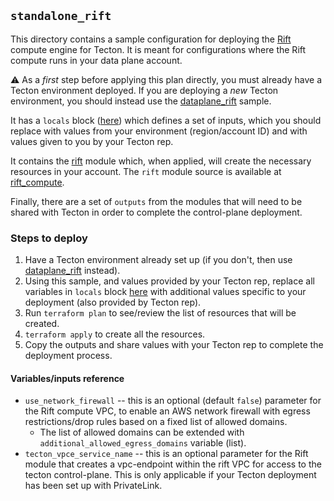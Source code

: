 ## `standalone_rift`

This directory contains a sample configuration for deploying the [Rift](https://docs.tecton.ai/docs/introduction/compute-in-tecton#rift-public-preview) compute engine for Tecton. It is meant for configurations where the Rift compute runs in your data plane account.

⚠️ As a _first_ step before applying this plan directly, you must already have a Tecton environment deployed. If you are deploying a _new_ Tecton environment, you should instead use the [dataplane_rift](../dataplane_rift/) sample. 

It has a `locals` block ([here](./infrastructure.tf#L15)) which defines a set of inputs, which you should replace with values from your environment (region/account ID) and with values given to you by your Tecton rep.

It contains the [rift](./infrastructure.tf#L52) module which, when applied, will create the necessary resources in your account. The `rift` module source is available at [rift_compute](../../rift_compute/).

Finally, there are a set of `outputs` from the modules that will need to be shared with Tecton in order to complete the control-plane deployment.

### Steps to deploy

1. Have a Tecton environment already set up (if you don't, then use [dataplane_rift](../dataplane_rift/) instead).
2. Using this sample, and values provided by your Tecton rep, replace all variables in `locals` block [here](./infrastructure.tf#L15) with additional values specific to your deployment (also provided by Tecton rep).
3. Run `terraform plan` to see/review the list of resources that will be created.
4. `terraform apply` to create all the resources.
5.  Copy the outputs and share values with your Tecton rep to complete the deployment process.


#### Variables/inputs reference
* `use_network_firewall` -- this is an optional (default `false`) parameter for the Rift compute VPC, to enable an AWS network firewall with egress restrictions/drop rules based on a fixed list of allowed domains.
  * The list of allowed domains can be extended with `additional_allowed_egress_domains` variable (list).
* `tecton_vpce_service_name` -- this is an optional parameter for the Rift module that creates a vpc-endpoint within the rift VPC for access to the tecton control-plane. This is only applicable if your Tecton deployment has been set up with PrivateLink.